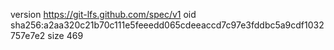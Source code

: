 version https://git-lfs.github.com/spec/v1
oid sha256:a2aa320c21b70c111e5feeedd065cdeeaccd7c97e3fddbc5a9cdf1032757e7e2
size 469
